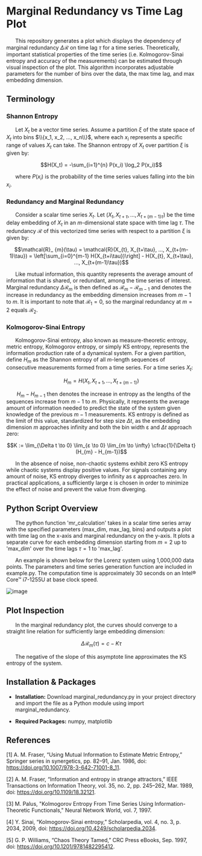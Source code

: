 # Marginal Redundancy vs Time Lag Plot

&nbsp;&nbsp;&nbsp;&nbsp;&nbsp;&nbsp;This repository generates a plot which displays the dependency of marginal redundancy $\Delta \mathcal{R}$ on time lag  $\tau$ for a time series. Theoretically, important statistical properties of the time series (i.e. Kolmogorov-Sinai entropy and accuracy of the measurements) can be estimated through visual inspection of the plot. This algorithm incorporates adjustable parameters for the number of bins over the data, the max time lag, and max embedding dimension.

## Terminology

### Shannon Entropy

&nbsp;&nbsp;&nbsp;&nbsp;&nbsp;&nbsp;Let $X_t$ be a vector time series. Assume a partition $\xi$ of the state space of $X_t$ into bins $\\{x_1, x_2, ..., x_n\\}$, where each $x_i$ represents a specific range of values $X_t$ can take. The Shannon entropy of $X_t$ over partition $\xi$ is given by:

$$H(X_t) = -\sum_{i=1}^{n} P(x_i) \log_2 P(x_i)$$

&nbsp;&nbsp;&nbsp;&nbsp;&nbsp;&nbsp;where $P(x_i)$ is the probability of the time series values falling into the bin $x_i$.

### Redundancy and Marginal Redundancy

&nbsp;&nbsp;&nbsp;&nbsp;&nbsp;&nbsp;Consider a scalar time series $X_t$. Let $(X_{t}, X_{t+\tau}, ..., X_{t+(m-1)\tau})$ be the time delay embedding of $X_t$ in an $m$-dimensional state space with time lag $\tau$. The redundancy $\mathcal{R}$ of this vectorized time series with respect to a partition $\xi$ is given by:

$$\mathcal{R}_ {m}(\tau) = \mathcal{R}(X_{t}, X_{t+\tau}, ..., X_{t+(m-1)\tau}) = \left[\sum_{i=0}^{m-1} H(X_{t+i\tau})\right] - H(X_{t}, X_{t+\tau}, ..., X_{t+(m-1)\tau})$$

&nbsp;&nbsp;&nbsp;&nbsp;&nbsp;&nbsp;Like mutual information, this quantity represents the average amount of information that is shared, or redundant, among the time series of interest. Marginal redundancy $\Delta \mathcal{R}_ {m}$ is then defined as $\mathcal{R}_ {m} - \mathcal{R}_ {m-1}$ and denotes the increase in redundancy as the embedding dimension increases from $m-1$ to $m$. It is important to note that $\mathcal{R}_ {1} = 0$, so the marginal redundancy at $m = 2$ equals $\mathcal{R}_ {2}$.

### Kolmogorov-Sinai Entropy

&nbsp;&nbsp;&nbsp;&nbsp;&nbsp;&nbsp;Kolmogorov-Sinai entropy, also known as measure-theoretic entropy, metric entropy, Kolmogorov entropy, or simply KS entropy, represents the information production rate of a dynamical system. For a given partition, define $H_{m}$ as the Shannon entropy of all $m$-length sequences of consecutive measurements formed from a time series. For a time series $X_{t}$:

$$H_{m} = H(X_{t}, X_{t+1}, ..., X_{t+(m-1)})$$

&nbsp;&nbsp;&nbsp;&nbsp;&nbsp;&nbsp; $H_{m} - H_{m-1}$ then denotes the increase in entropy as the lengths of the sequences increase from $m-1$ to $m$. Physically, it represents the average amount of information needed to predict the state of the system given knowledge of the previous $m-1$ measurements. KS entropy is defined as the limit of this value, standardized for step size $\Delta t$, as the embedding dimension $m$ approaches infinity and both the bin width ε and $\Delta t$ approach zero:

$$K := \lim_{\Delta t \to 0} \lim_{ε \to 0} \lim_{m \to \infty} \cfrac{1}{\Delta t}(H_{m} - H_{m-1})$$

&nbsp;&nbsp;&nbsp;&nbsp;&nbsp;&nbsp;In the absence of noise, non-chaotic systems exhibit zero KS entropy while chaotic systems display positive values. For signals containing any amount of noise, KS entropy diverges to infinity as ε approaches zero. In practical applications, a sufficiently large ε is chosen in order to minimize the effect of noise and prevent the value from diverging.

## Python Script Overview

&nbsp;&nbsp;&nbsp;&nbsp;&nbsp;&nbsp;The python function 'mr_calculation' takes in a scalar time series array with the specified parameters (max_dim, max_lag, bins) and outputs a plot with time lag on the x-axis and marginal redundancy on the y-axis. It plots a separate curve for each embedding dimension starting from $m=2$ up to 'max_dim' over the time lags $\tau=1$ to 'max_lag'. 

&nbsp;&nbsp;&nbsp;&nbsp;&nbsp;&nbsp;An example is shown below for the Lorenz system using 1,000,000 data points. The parameters and time series generation function are included in example.py. The computation time is approximately 30 seconds on an Intel® Core™ i7-1255U at base clock speed.

![image](https://github.com/daniyal1249/MarginalRedundancy_Plot/assets/152569016/6d9053f0-a20c-4b85-b900-9d93b88b5c7a)

## Plot Inspection

&nbsp;&nbsp;&nbsp;&nbsp;&nbsp;&nbsp;In the marginal redundancy plot, the curves should converge to a straight line relation for sufficiently large embedding dimension:

$$\Delta \mathcal{R}_ {m}(\tau) = c - K\tau$$

&nbsp;&nbsp;&nbsp;&nbsp;&nbsp;&nbsp;The negative of the slope of this asymptote line approximates the KS entropy of the system. 

## Installation & Packages

- **Installation:** Download marginal_redundancy.py in your project directory and import the file as a Python module using import marginal_redundancy.

- **Required Packages:** numpy, matplotlib


## References

[1]  A. M. Fraser, “Using Mutual Information to Estimate Metric Entropy,” Springer series in synergetics, pp. 82–91, Jan. 1986, doi: https://doi.org/10.1007/978-3-642-71001-8_11.

[2]  A. M. Fraser, “Information and entropy in strange attractors,” IEEE Transactions on Information Theory, vol. 35, no. 2, pp. 245–262, Mar. 1989, doi: https://doi.org/10.1109/18.32121.

[3]  M. Palus, "Kolmogorov Entropy From Time Series Using Information-Theoretic Functionals," Neural Network World, vol. 7, 1997.

[4]  Y. Sinai, “Kolmogorov-Sinai entropy,” Scholarpedia, vol. 4, no. 3, p. 2034, 2009, doi: https://doi.org/10.4249/scholarpedia.2034.

[5]  G. P. Williams, “Chaos Theory Tamed,” CRC Press eBooks, Sep. 1997, doi: https://doi.org/10.1201/9781482295412.

